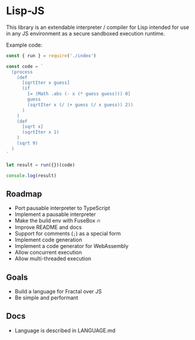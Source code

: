 # Lisp-JS

This library is an extendable interpreter / compiler for Lisp intended for use in any JS environment as a secure sandboxed execution runtime.

Example code:

```javascript
const { run } = require('./index')

const code = `
  (process
    (def
      [sqrtIter x guess]
      (if
        [= (Math .abs (- x (* guess guess))) 0]
        guess
        (sqrtIter x (/ (+ guess (/ x guess)) 2))
      )
    )
    (def
      [sqrt x]
      (sqrtIter x 1)
    )
    (sqrt 9)
  )
`

let result = run({})(code)

console.log(result)
```

## Roadmap

- Port pausable interpreter to TypeScript
- Implement a pausable interpreter
- Make the build env with FuseBox :fire:
- Improve README and docs
- Support for comments (`;`) as a special form
- Implement code generation
- Implement a code generator for WebAssembly
- Allow concurrent execution
- Allow multi-threaded execution

## Goals

- Build a language for Fractal over JS
- Be simple and performant

## Docs

- Language is described in LANGUAGE.md
